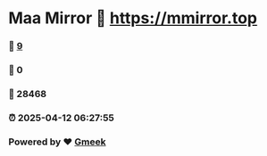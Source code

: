 # Maa Mirror :link: https://mmirror.top 
### :page_facing_up: [9](https://mmirror.top/tag.html) 
### :speech_balloon: 0 
### :hibiscus: 28468 
### :alarm_clock: 2025-04-12 06:27:55 
### Powered by :heart: [Gmeek](https://github.com/Meekdai/Gmeek)
